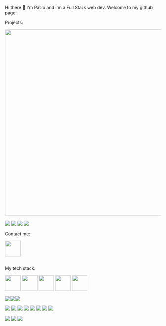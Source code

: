 Hi there 👋 I'm Pablo and i'm a Full Stack web dev. Welcome to my github page!



Projects:


<img src="https://user-images.githubusercontent.com/85205823/192325244-1e46ba81-e6da-4f26-b3f0-ff3fd068a8eb.gif" width="600">
<br>
<br>
<img src="https://github-readme-stats.vercel.app/api?username=Pablongallardo&show_icons=true&theme=dark"/>

<img src="https://github-readme-stats.vercel.app/api/top-langs?username=Pablongallardo&layout=compact"/>

<img src="https://github-readme-streak-stats.herokuapp.com/?user=Pablongallardo"/>

<img src="https://activity-graph.herokuapp.com/graph?username=Pablongallardo&theme=minimal">



Contact me: 


<a href="https://www.linkedin.com/in/pablo-gallardo">
    <img height="50" src="https://cdn2.iconfinder.com/data/icons/social-icon-3/512/social_style_3_in-306.png"/>
</a>

<br>
<br>


My tech stack: 


<img height=50 src="https://cdn.jsdelivr.net/gh/devicons/devicon/icons/html5/html5-original.svg" />  <img height=50 src="https://cdn.jsdelivr.net/gh/devicons/devicon/icons/css3/css3-original.svg" />  <img height=50 src="https://cdn.jsdelivr.net/gh/devicons/devicon/icons/react/react-original.svg" /> <img height=50 src="https://cdn.jsdelivr.net/gh/devicons/devicon/icons/git/git-plain.svg"/> <img height=50 src="https://cdn.jsdelivr.net/gh/devicons/devicon/icons/github/github-original.svg"/>

<img src="https://img.shields.io/badge/TypeScript-007ACC?style=for-the-badge&logo=typescript&logoColor=white" ><img src="https://img.shields.io/badge/React_Native-20232A?style=for-the-badge&logo=react&logoColor=61DAFB" ><img src="https://img.shields.io/badge/Material%20UI-007FFF?style=for-the-badge&logo=mui&logoColor=whit">

![](https://img.shields.io/badge/Code-React-informational?style=flat&logo=react&color=61DAFB)
![](https://img.shields.io/badge/Code-Redux-informational?style=flat&logo=Redux&color=764ABC)
![](https://img.shields.io/badge/Code-JavaScript-informational?style=flat&logo=JavaScript&color=F7DF1E)
![](https://img.shields.io/badge/Code-HTML5-informational?style=flat&logo=HTML5&color=E34F26)
![](https://img.shields.io/badge/Code-PostgreSQL-informational?style=flat&logo=PostgreSQL&color=336791)
![](https://img.shields.io/badge/Code-SQLite-informational?style=flat&logo=SQLite&color=003B57)
![](https://img.shields.io/badge/Code-Express.js-informational?style=flat&logo=express&logoColor=white)
![](https://img.shields.io/badge/Code-Node.js-informational?style=flat&logo=nodedotjs&logoColor=white)
</br>

![](https://img.shields.io/badge/Style-Bootstrap-informational?style=flat&logo=Bootstrap&color=7952B3)
![](https://img.shields.io/badge/Style-CSS3-informational?style=flat&logo=CSS3&color=1572B6)
![](https://img.shields.io/badge/Style-styled--components-informational?style=flat&logo=styled-components&color=DB7093)


</br>





